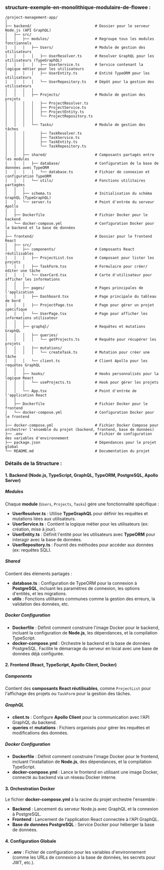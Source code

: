 ### **structure-exemple-en-monolithique-modulaire-de-flowee :**

```
/project-management-app/
│
├── backend/                             # Dossier pour le serveur Node.js (API GraphQL)
│   ├── src/
│   │   ├── modules/                     # Regroupe tous les modules fonctionnels
│   │   │   ├── Users/                   # Module de gestion des utilisateurs
│   │   │   │   ├── UserResolver.ts      # Resolver GraphQL pour les utilisateurs (TypeGraphQL)
│   │   │   │   ├── UserService.ts       # Service contenant la logique métier pour les utilisateurs
│   │   │   │   ├── UserEntity.ts        # Entité TypeORM pour les utilisateurs
│   │   │   │   └── UserRepository.ts    # Dépôt pour la gestion des utilisateurs
│   │   │   │
│   │   │   ├── Projects/                # Module de gestion des projets
│   │   │   │   ├── ProjectResolver.ts
│   │   │   │   ├── ProjectService.ts
│   │   │   │   ├── ProjectEntity.ts
│   │   │   │   └── ProjectRepository.ts
│   │   │   │
│   │   │   └── Tasks/                   # Module de gestion des tâches
│   │   │       ├── TaskResolver.ts
│   │   │       ├── TaskService.ts
│   │   │       ├── TaskEntity.ts
│   │   │       └── TaskRepository.ts
│   │   │
│   │   ├── shared/                      # Composants partagés entre les modules
│   │   │   ├── database/                # Configuration de la base de données avec TypeORM
│   │   │   │   └── database.ts          # Fichier de connexion et configuration TypeORM
│   │   │   └── utils/                   # Fonctions utilitaires partagées
│   │   │
│   │   ├── schema.ts                    # Initialisation du schéma GraphQL (TypeGraphQL)
│   │   └── server.ts                    # Point d'entrée du serveur Apollo
│   │
│   ├── Dockerfile                       # Fichier Docker pour le backend
│   └── docker-compose.yml               # Configuration Docker pour le backend et la base de données
│
├── frontend/                            # Dossier pour le frontend React
│   ├── src/
│   │   ├── components/                  # Composants React réutilisables
│   │   │   ├── ProjectList.tsx          # Composant pour lister les projets
│   │   │   ├── TaskForm.tsx             # Formulaire pour créer/éditer une tâche
│   │   │   └── UserCard.tsx             # Carte d'utilisateur pour afficher les informations
│   │   │
│   │   ├── pages/                       # Pages principales de l'application
│   │   │   ├── Dashboard.tsx            # Page principale du tableau de bord
│   │   │   ├── ProjectPage.tsx          # Page pour gérer un projet spécifique
│   │   │   └── UserPage.tsx             # Page pour afficher les informations utilisateur
│   │   │
│   │   ├── graphql/                     # Requêtes et mutations GraphQL
│   │   │   ├── queries/
│   │   │   │   └── getProjects.ts       # Requête pour récupérer les projets
│   │   │   ├── mutations/
│   │   │   │   └── createTask.ts        # Mutation pour créer une tâche
│   │   │   └── client.ts                # Client Apollo pour les requêtes GraphQL
│   │   │
│   │   ├── hooks/                       # Hooks personnalisés pour la logique React
│   │   │   └── useProjects.ts           # Hook pour gérer les projets
│   │   │
│   │   └── App.tsx                      # Point d'entrée de l'application React
│   │
│   ├── Dockerfile                       # Fichier Docker pour le frontend
│   └── docker-compose.yml               # Configuration Docker pour le frontend
│
├── docker-compose.yml                   # Fichier Docker Compose pour orchestrer l'ensemble du projet (backend, frontend, base de données)
├── .env                                 # Fichier de configuration des variables d'environnement
├── package.json                         # Dépendances pour le projet global
└── README.md                            # Documentation du projet
```

### **Détails de la Structure :**

#### **1. Backend (Node.js, TypeScript, GraphQL, TypeORM, PostgreSQL, Apollo Server)**

##### **Modules**
Chaque **module** (`Users`, `Projects`, `Tasks`) gère une fonctionnalité spécifique :
- **UserResolver.ts** : Utilise **TypeGraphQL** pour définir les requêtes et mutations liées aux utilisateurs.
- **UserService.ts** : Contient la logique métier pour les utilisateurs (ex: création, mise à jour).
- **UserEntity.ts** : Définit l'entité pour les utilisateurs avec **TypeORM** pour interagir avec la base de données.
- **UserRepository.ts** : Fournit des méthodes pour accéder aux données (ex: requêtes SQL).

##### **Shared**
Contient des éléments partagés :
- **database.ts** : Configuration de TypeORM pour la connexion à **PostgreSQL**, incluant les paramètres de connexion, les options d'entités, et les migrations.
- **utils** : Fonctions utilitaires communes comme la gestion des erreurs, la validation des données, etc.

##### **Docker Configuration**
- **Dockerfile** : Définit comment construire l'image Docker pour le backend, incluant la configuration de **Node.js**, les dépendances, et la compilation TypeScript.
- **docker-compose.yml** : Orchestre le backend et la base de données PostgreSQL. Facilite le démarrage du serveur en local avec une base de données déjà configurée.

#### **2. Frontend (React, TypeScript, Apollo Client, Docker)**

##### **Components**
Contient des **composants React réutilisables**, comme `ProjectList` pour l'affichage des projets ou `TaskForm` pour la gestion des tâches.

##### **GraphQL**
- **client.ts** : Configure **Apollo Client** pour la communication avec l'API GraphQL du backend.
- **queries** et **mutations** : Fichiers organisés pour gérer les requêtes et modifications des données.

##### **Docker Configuration**
- **Dockerfile** : Définit comment construire l'image Docker pour le frontend, incluant l'installation de **Node.js**, des dépendances, et la compilation TypeScript.
- **docker-compose.yml** : Lance le frontend en utilisant une image Docker, connecté au backend via un réseau Docker interne.

#### **3. Orchestration Docker**
Le fichier **docker-compose.yml** à la racine du projet orchestre l'ensemble :
- **Backend** : Lancement du serveur Node.js avec GraphQL et la connexion à PostgreSQL.
- **Frontend** : Lancement de l'application React connectée à l'API GraphQL.
- **Base de données PostgreSQL** : Service Docker pour héberger la base de données.

#### **4. Configuration Globale**
- **.env** : Fichier de configuration pour les variables d'environnement (comme les URLs de connexion à la base de données, les secrets pour JWT, etc.).
